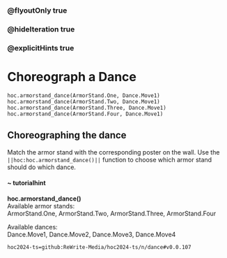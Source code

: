### @flyoutOnly true
### @hideIteration true
### @explicitHints true

# Choreograph a Dance

```python-template
hoc.armorstand_dance(ArmorStand.One, Dance.Move1)
hoc.armorstand_dance(ArmorStand.Two, Dance.Move1)
hoc.armorstand_dance(ArmorStand.Three, Dance.Move1)
hoc.armorstand_dance(ArmorStand.Four, Dance.Move1)
```

## Choreographing the dance
Match the armor stand with the corresponding poster on the wall. Use the ``||hoc:hoc.armorstand_dance()||`` function to choose which armor stand should do which dance.

#### ~ tutorialhint
**hoc.armorstand_dance()**  
Available armor stands:  
ArmorStand.One, ArmorStand.Two, ArmorStand.Three, ArmorStand.Four

Available dances:  
Dance.Move1, Dance.Move2, Dance.Move3, Dance.Move4




```package
hoc2024-ts=github:ReWrite-Media/hoc2024-ts/n/dance#v0.0.107
```